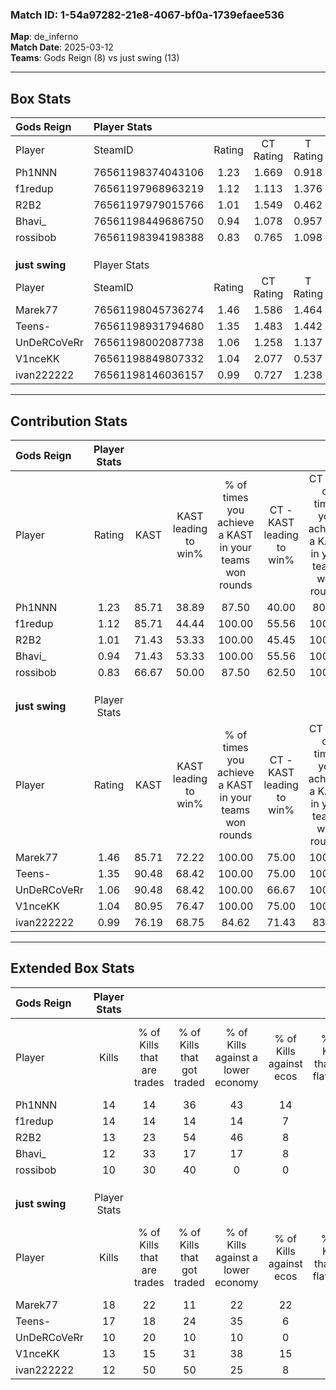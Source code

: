 ### Match ID: 1-54a97282-21e8-4067-bf0a-1739efaee536  
**Map**: de_inferno  
**Match Date**: 2025-03-12  
**Teams**: Gods Reign (8) vs just swing (13)  

---  

## Box Stats  

| **Gods Reign** | Player Stats      |        |           |          |       |      |       |         |        |      |     |
| :- | :- | :-: | :-: | :-: | :-: | :-: | :-: | :-: | :-: | :-: | :-: |
| Player         | SteamID           | Rating | CT Rating | T Rating | KAST  | ADR  | Kills | Assists | Deaths | K/D  | HS% |
| Ph1NNN         | 76561198374043106 |  1.23  |   1.669   |  0.918   | 85.71 | 90.1 |  14   |    8    |   14   | 1.00 | 57  |
| f1redup        | 76561197968963219 |  1.12  |   1.113   |  1.376   | 85.71 | 56.5 |  14   |    2    |   13   | 1.08 | 50  |
| R2B2           | 76561197979015766 |  1.01  |   1.549   |  0.462   | 71.43 | 73.4 |  13   |    2    |   14   | 0.93 | 76  |
| Bhavi_         | 76561198449686750 |  0.94  |   1.078   |  0.957   | 71.43 | 71.0 |  12   |    4    |   15   | 0.80 | 58  |
| rossibob       | 76561198394198388 |  0.83  |   0.765   |  1.098   | 66.67 | 64.2 |  10   |    4    |   14   | 0.71 | 60  |
|                |                   |        |           |          |       |      |       |         |        |      |     |
|                |                   |        |           |          |       |      |       |         |        |      |     |
|                |                   |        |           |          |       |      |       |         |        |      |     |
| **just swing** | Player Stats      |        |           |          |       |      |       |         |        |      |     |
| Player         | SteamID           | Rating | CT Rating | T Rating | KAST  | ADR  | Kills | Assists | Deaths | K/D  | HS% |
| Marek77        | 76561198045736274 |  1.46  |   1.586   |  1.464   | 85.71 | 76.9 |  18   |    3    |   9    | 2.00 | 55  |
| Teens-         | 76561198931794680 |  1.35  |   1.483   |  1.442   | 90.48 | 77.3 |  17   |    3    |   13   | 1.31 | 70  |
| UnDeRCoVeRr    | 76561198002087738 |  1.06  |   1.258   |  1.137   | 90.48 | 57.8 |  10   |    4    |   11   | 0.91 | 60  |
| V1nceKK        | 76561198849807332 |  1.04  |   2.077   |  0.537   | 80.95 | 69.3 |  13   |    3    |   15   | 0.87 | 38  |
| ivan222222     | 76561198146036157 |  0.99  |   0.727   |  1.238   | 76.19 | 71.7 |  12   |    7    |   15   | 0.80 | 66  |
---  

## Contribution Stats  

| **Gods Reign** | Player Stats |       |                      |                                                        |                           |                                                             |                          |                                                            |
| :- | :-: | :-: | :-: | :-: | :-: | :-: | :-: | :-: |
| Player         |    Rating    | KAST  | KAST leading to win% | % of times you achieve a KAST in your teams won rounds | CT - KAST leading to win% | CT - % of times you achieve a KAST in your teams won rounds | T - KAST leading to win% | T - % of times you achieve a KAST in your teams won rounds |
| Ph1NNN         |     1.23     | 85.71 |        38.89         |                         87.50                          |           40.00           |                            80.00                            |          37.50           |                           100.00                           |
| f1redup        |     1.12     | 85.71 |        44.44         |                         100.00                         |           55.56           |                           100.00                            |          33.33           |                           100.00                           |
| R2B2           |     1.01     | 71.43 |        53.33         |                         100.00                         |           45.45           |                           100.00                            |          75.00           |                           100.00                           |
| Bhavi_         |     0.94     | 71.43 |        53.33         |                         100.00                         |           55.56           |                           100.00                            |          50.00           |                           100.00                           |
| rossibob       |     0.83     | 66.67 |        50.00         |                         87.50                          |           62.50           |                           100.00                            |          33.33           |                           66.67                            |
|                |              |       |                      |                                                        |                           |                                                             |                          |                                                            |
|                |              |       |                      |                                                        |                           |                                                             |                          |                                                            |
|                |              |       |                      |                                                        |                           |                                                             |                          |                                                            |
| **just swing** | Player Stats |       |                      |                                                        |                           |                                                             |                          |                                                            |
| Player         |    Rating    | KAST  | KAST leading to win% | % of times you achieve a KAST in your teams won rounds | CT - KAST leading to win% | CT - % of times you achieve a KAST in your teams won rounds | T - KAST leading to win% | T - % of times you achieve a KAST in your teams won rounds |
| Marek77        |     1.46     | 85.71 |        72.22         |                         100.00                         |           75.00           |                           100.00                            |          70.00           |                           100.00                           |
| Teens-         |     1.35     | 90.48 |        68.42         |                         100.00                         |           75.00           |                           100.00                            |          63.64           |                           100.00                           |
| UnDeRCoVeRr    |     1.06     | 90.48 |        68.42         |                         100.00                         |           66.67           |                           100.00                            |          70.00           |                           100.00                           |
| V1nceKK        |     1.04     | 80.95 |        76.47         |                         100.00                         |           75.00           |                           100.00                            |          77.78           |                           100.00                           |
| ivan222222     |     0.99     | 76.19 |        68.75         |                         84.62                          |           71.43           |                            83.33                            |          66.67           |                           85.71                            |
---  

## Extended Box Stats  

| **Gods Reign** | Player Stats |                            |                            |                                    |                         |                              |                                 |        |                             |                                     |                          |                               |                            |
| :- | :-: | :-: | :-: | :-: | :-: | :-: | :-: | :-: | :-: | :-: | :-: | :-: | :-: |
| Player         |    Kills     | % of Kills that are trades | % of Kills that got traded | % of Kills against a lower economy | % of Kills against ecos | % of Kills that are flawless | % of Kills that are close duels | Deaths | % of Deaths that get traded | % of Deaths against a lower economy | % of Deaths against ecos | % of Deaths that are flawless | % of Deaths that are close |
| Ph1NNN         |      14      |             14             |             36             |                 43                 |           14            |              57              |                7                |   14   |             29              |                 21                  |            7             |              29               |             14             |
| f1redup        |      14      |             14             |             14             |                 14                 |            7            |              71              |                0                |   13   |             31              |                 15                  |            0             |              77               |             0              |
| R2B2           |      13      |             23             |             54             |                 46                 |            8            |              77              |                0                |   14   |             21              |                 14                  |            0             |              57               |             21             |
| Bhavi_         |      12      |             33             |             17             |                 17                 |            8            |              58              |                0                |   15   |             20              |                 20                  |            0             |              73               |             20             |
| rossibob       |      10      |             30             |             40             |                 0                  |            0            |              70              |               10                |   14   |             21              |                 21                  |            0             |              43               |             14             |
|                |              |                            |                            |                                    |                         |                              |                                 |        |                             |                                     |                          |                               |                            |
|                |              |                            |                            |                                    |                         |                              |                                 |        |                             |                                     |                          |                               |                            |
|                |              |                            |                            |                                    |                         |                              |                                 |        |                             |                                     |                          |                               |                            |
| **just swing** | Player Stats |                            |                            |                                    |                         |                              |                                 |        |                             |                                     |                          |                               |                            |
| Player         |    Kills     | % of Kills that are trades | % of Kills that got traded | % of Kills against a lower economy | % of Kills against ecos | % of Kills that are flawless | % of Kills that are close duels | Deaths | % of Deaths that get traded | % of Deaths against a lower economy | % of Deaths against ecos | % of Deaths that are flawless | % of Deaths that are close |
| Marek77        |      18      |             22             |             11             |                 22                 |           22            |              50              |               11                |   9    |             33              |                 22                  |            0             |              56               |             11             |
| Teens-         |      17      |             18             |             24             |                 35                 |            6            |              65              |               24                |   13   |             31              |                 23                  |            8             |              85               |             0              |
| UnDeRCoVeRr    |      10      |             20             |             10             |                 10                 |            0            |              50              |               20                |   11   |             45              |                 18                  |            9             |              73               |             0              |
| V1nceKK        |      13      |             15             |             31             |                 38                 |           15            |              62              |                0                |   15   |             40              |                 20                  |            7             |              67               |             0              |
| ivan222222     |      12      |             50             |             50             |                 25                 |            8            |              50              |               17                |   15   |             13              |                 27                  |            13            |              67               |             7              |

